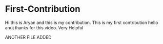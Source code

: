 # First-Contribution
Hi this is Aryan and this is my contribution.
This is my first contribution
hello anuj thanks for this video. Very Helpful

ANOTHER FILE ADDED 

